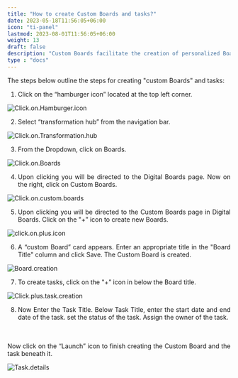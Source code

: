 ```yaml
---
title: "How to create Custom Boards and tasks?"
date: 2023-05-18T11:56:05+06:00
icon: "ti-panel"
lastmod: 2023-08-01T11:56:05+06:00
weight: 13
draft: false
description: "Custom Boards facilitate the creation of personalized Boards with customized activities, which can be tailored to meet the specific requirements of the user.Custom Boards allow the creation of individual tasks independently, without the need for integration with the project plan. "
type : "docs"
---
```

<div style='text-align: justify;'>

The steps below outline the steps for creating "custom Boards" and tasks:

1. Click on the “hamburger icon” located at the top left corner.

![Click.on.Hamburger.icon](https://storage.googleapis.com/ktern-public-files/product-documentation/Boards/1_Click_On_Hamburger_Icon.png
)

2.	Select “transformation hub” from the navigation bar.

![Click.on.Transformation.hub](https://storage.googleapis.com/ktern-public-files/product-documentation/Boards/2_Click_On_Transformation_Hub.png
)

3.	From the Dropdown, click on Boards.

![Click.on.Boards](https://storage.googleapis.com/ktern-public-files/product-documentation/Boards/3_Click_on_Boards.png
)

4.	Upon clicking you will be directed to the Digital Boards page. Now on the right, click on Custom Boards.

![Click.on.custom.boards](https://storage.googleapis.com/ktern-public-files/product-documentation/Boards/4_Click_On_Custom_Boards.png
)

5.	Upon clicking you will be directed to the Custom Boards page in Digital Boards. Click on the "+” icon to create new Boards.

![click.on.plus.icon](https://storage.googleapis.com/ktern-public-files/product-documentation/Boards/5_Click_On_Plus_Icon.png
)

6.	A “custom Board” card appears. Enter an appropriate title in the "Board Title" column and click Save. The Custom Board is created.

![Board.creation](https://storage.googleapis.com/ktern-public-files/product-documentation/Boards/6_Board_Creation.png
)

7.	To create tasks, click on the "+” icon in below the Board title.

![Click.plus.task.creation](https://storage.googleapis.com/ktern-public-files/product-documentation/Boards/7_Click_Plus_Task_Creation.png
)

8.	Now Enter the Task Title. Below Task Title, enter the start date and end date of the task. set the status of the task.  Assign the owner of the task. 
<br>
<br>
Now click on the “Launch” icon to finish creating the Custom Board and the task beneath it.

![Task.details](https://storage.googleapis.com/ktern-public-files/product-documentation/Boards/8_Task_Details.png
)

</div>